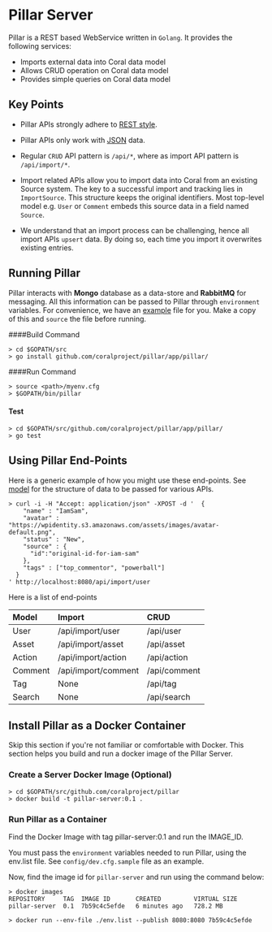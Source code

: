 # Pillar Server
Pillar is a REST based WebService written in `Golang`. It provides the following services:

* Imports external data into Coral data model
* Allows CRUD operation on Coral data model
* Provides simple queries on Coral data model


## Key Points

* Pillar APIs strongly adhere to [REST style](https://en.wikipedia.org/wiki/Representational_state_transfer).

* Pillar APIs only work with [JSON](http://www.json.org/) data.

* Regular `CRUD` API pattern is `/api/*`, where as import API pattern is `/api/import/*`.

* Import related APIs allow you to import data into Coral from an existing Source system. The key to a successful import and tracking lies in `ImportSource`. This structure keeps the original identifiers. Most top-level model e.g. `User` or `Comment` embeds this source data in a field named `Source`.

* We understand that an import process can be challenging, hence all import APIs `upsert` data. By doing so, each time you import it overwrites existing entries.


## Running Pillar
Pillar interacts with **Mongo** database as a data-store and  **RabbitMQ** for messaging. All this information can be passed to Pillar through `environment` variables. For convenience, we have an [example](https://github.com/coralproject/pillar/blob/master/config/pillar.cfg) file for you. Make a copy of this and `source` the file before running.

####Build Command
```
> cd $GOPATH/src
> go install github.com/coralproject/pillar/app/pillar/
```

####Run Command
```
> source <path>/myenv.cfg
> $GOPATH/bin/pillar
```

#### Test
```
> cd $GOPATH/src/github.com/coralproject/pillar/app/pillar/
> go test
```

## Using Pillar End-Points

Here is a generic example of how you might use these end-points. See [model](https://github.com/coralproject/pillar/tree/master/pkg/model) for the structure of data to be passed for various APIs.

~~~
> curl -i -H "Accept: application/json" -XPOST -d '  {
    "name" : "IamSam",
    "avatar" : "https://wpidentity.s3.amazonaws.com/assets/images/avatar-default.png",
    "status" : "New",
    "source" : {
      "id":"original-id-for-iam-sam"
    },
    "tags" : ["top_commentor", "powerball"]
  }
' http://localhost:8080/api/import/user
~~~

Here is a list of end-points

| Model         | Import                   | CRUD            |
|:------------- |:-------------------------|:----------------|
| User          |/api/import/user          |/api/user        |
| Asset         |/api/import/asset         |/api/asset       |
| Action        |/api/import/action        |/api/action      |
| Comment       |/api/import/comment       |/api/comment     |
| Tag           |None                      |/api/tag         |
| Search        |None                      |/api/search      |


## Install Pillar as a Docker Container
Skip this section if you're not familiar or comfortable with Docker. This section helps you build and run a docker image of the Pillar Server.

### Create a Server Docker Image (Optional)

~~~
> cd $GOPATH/src/github.com/coralproject/pillar
> docker build -t pillar-server:0.1 .
~~~

### Run Pillar as a Container
Find the Docker Image with tag pillar-server:0.1 and run the IMAGE_ID.

You must pass the `environment` variables needed to run Pillar, using the env.list file. See ```config/dev.cfg.sample``` file as an example.

Now, find the image id for ```pillar-server``` and run using the command below:

~~~
> docker images
REPOSITORY     TAG  IMAGE ID       CREATED         VIRTUAL SIZE
pillar-server  0.1  7b59c4c5efde   6 minutes ago   728.2 MB

> docker run --env-file ./env.list --publish 8080:8080 7b59c4c5efde
~~~
